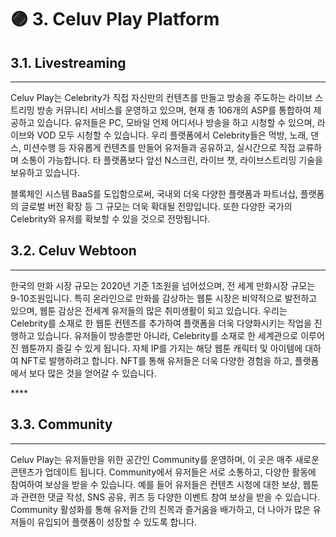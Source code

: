# 🟣 3. Celuv Play Platform

## **3.1. Livestreaming**

****

&#x20;Celuv Play는 Celebrity가 직접 자신만의 컨텐츠를 만들고 방송을 주도하는 라이브 스트리밍 방송 커뮤니티 서비스를 운영하고 있으며, 현재 총 106개의 ASP를 통합하여 제공하고 있습니다. 유저들은 PC, 모바일 언제 어디서나 방송을 하고 시청할 수 있으며, 라이브와 VOD 모두 시청할 수 있습니다. 우리 플랫폼에서 Celebrity들은 먹방, 노래, 댄스, 미션수행 등 자유롭게 컨텐츠를 만들어 유저들과 공유하고, 실시간으로 직접 교류하며 소통이 가능합니다. 타 플랫폼보다 앞선 N스크린, 라이브 챗, 라이브스트리밍 기술을 보유하고 있습니다.

&#x20;블록체인 시스템 BaaS를 도입함으로써, 국내외 더욱 다양한 플랫폼과 파트너십, 플랫폼의 글로벌 버전 확장 등 그 규모는 더욱 확대될 전망입니다. 또한 다양한 국가의 Celebrity와 유저를 확보할 수 있을 것으로 전망됩니다.

&#x20;

## **3.2. Celuv Webtoon**

****

&#x20;한국의 만화 시장 규모는 2020년 기준 1조원을 넘어섰으며, 전 세계 만화시장 규모는 9-10조원입니다. 특히 온라인으로 만화를 감상하는 웹툰 시장은 비약적으로 발전하고 있으며, 웹툰 감상은 전세계 유저들의 많은 취미생활이 되고 있습니다. 우리는 Celebrity를 소재로 한 웹툰 컨텐츠를 추가하여 플랫폼을 더욱 다양화시키는 작업을 진행하고 있습니다. 유저들이 방송뿐만 아니라, Celebrity를 소재로 한 세계관으로 이루어진 웹툰까지 즐길 수 있게 됩니다. 자체 IP를 가지는 해당 웹툰 캐릭터 및 아이템에 대하여 NFT로 발행하려고 합니다. NFT를 통해 유저들은 더욱 다양한 경험을 하고, 플랫폼에서 보다 많은 것을 얻어갈 수 있습니다.

&#x20;****&#x20;

## **3.3. Community**

****

&#x20;Celuv Play는 유저들만을 위한 공간인 Community를 운영하며, 이 곳은 매주 새로운 콘텐츠가 업데이트 됩니다. Community에서 유저들은 서로 소통하고, 다양한 활동에 참여하여 보상을 받을 수 있습니다. 예를 들어 유저들은 컨텐츠 시청에 대한 보상, 웹툰과 관련한 댓글 작성, SNS 공유, 퀴즈 등 다양한 이벤트 참여 보상을 받을 수 있습니다. Community 활성화를 통해 유저들 간의 친목과 즐거움을 배가하고, 더 나아가 많은 유저들이 유입되어 플랫폼이 성장할 수 있도록 합니다.


